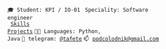 <code>🎓 Student: KPI / IO-01</code>
<code> Speciality: Software engineer </code><br>
<code> [Skills](SKILLS.md)</code>
<code> [Projects](PROJECTS.md)</code>
<code>🧑‍💻 Languages: Python, Java</code>
<code>💬 telegram: [@tafete](https://telegram.me/tafete)</code>
<code>📫 [podcolodnik@gmail.com](mailto:podcolodnik@gmail.com)</code>
